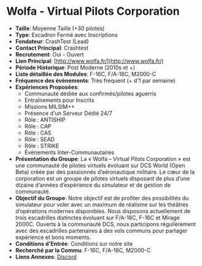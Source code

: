 # Wolfa - Virtual Pilots Corporation

- **Taille**: Moyenne Taille (+30 pilotes)
- **Type**: Escadron Fermé avec Inscriptions
- **Fondateur**: CrashTest (Lead)
- **Contact Principal**: Crashtest
- **Recrutement**: Oui - Ouvert
- **Lien Principal**: [http://www.wolfa.fr/](http://www.wolfa.fr/)
- **Période Historique**: Post Moderne (2010s et +)
- **Liste détaillée des Modules**: F-16C, F/A-18C, M2000-C
- **Fréquence des évènements**: Très fréquent (+ d'1 par semaine)
- **Expériences Proposées**:
  - Communauté dédiée aux confirmés/pilotes aguerris
  - Entraînements pour Inscrits
  - Missions MILSIM++
  - Présence d'un Serveur Dédié 24/7
  - Rôle : ANTISHIP
  - Rôle : CAP
  - Rôle : CAS
  - Rôle : SEAD
  - Rôle : STRIKE
  - Événements Inter-Communautaires
- **Présentation du Groupe**: La « Wolfa – Virtual Pilots Corporation » est une communauté de pilotes virtuels évoluant sur DCS World (Open Beta) créée par des passionnés d’aéronautique militaire. Le cœur de la corporation est un groupe de pilotes virtuels disposant de plus d’une dizaine d’années d’expérience du simulateur et de gestion de communauté.
- **Objectif du Groupe**: Notre objectif est de profiter des possibilités du simulateur pour voler avec un maximum de réalisme sur les théâtres d’opérations modernes disponibles. Nous disposons actuellement de trois escadrilles distinctes évoluant sur F/A-18C, F-16C et Mirage 2000C. Ouverts à la communauté DCS, nous participons régulièrement avec des escadrilles partenaires à des vols communs pour partager expérience et bons moments.
- **Conditions d'Entrée**: Conditions sur notre site
- **Recherché par la Commu**: F-16C, F/A-18C, M2000-C
- **Liens Annexes**: [Discord](https://discord.gg/NWCjCKpenU)